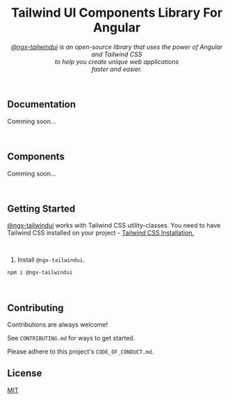 <h1 align="center">
    Tailwind UI Components Library For Angular
</h1>

<p align="center">
  <em><a href="https://www.npmjs.com/package/ngx-tailwindui">@ngx-tailwindui</a> is an open-source library that uses the power of Angular and Tailwind CSS <br>to help you create unique web applications
    <br>faster and easier.</em>
  <br>
</p>


<br>

<h2>Documentation</h2>

<p>Comming soon...</p>

<br />

## Components
<p>Comming soon...</p>
<br>

<h2>Getting Started</h2>

<a href="https://www.npmjs.com/package/ngx-tailwindui">@ngx-tailwindui</a> works with Tailwind CSS utility-classes. You need to have Tailwind CSS installed on your project - <a href="https://tailwindcss.com/docs/installation/framework-guides?ref=material-tailwind" target="_blank">Tailwind CSS Installation.</a>

<br />

1. Install `@ngx-tailwindui`.

```bash
npm i @ngx-tailwindui
```

<br />

## Contributing

Contributions are always welcome!

See `CONTRIBUTING.md` for ways to get started.

Please adhere to this project's `CODE_OF_CONDUCT.md`.

## License

[MIT](https://github.com/William-Mba/ngx-tailwindui/blob/master/LICENSE)